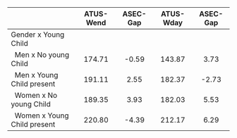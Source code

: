 
|                      |    ATUS-Wend |     ASEC-Gap |    ATUS-Wday |     ASEC-Gap |
| -------------------- | :----------: | :----------: | :----------: | :----------: |
| Gender x Young Child |              |              |              |              |
| &nbsp;&nbsp;Men x No young Child |       174.71 |        -0.59 |       143.87 |         3.73 |
| &nbsp;&nbsp;Men x Young Child present |       191.11 |         2.55 |       182.37 |        -2.73 |
| &nbsp;&nbsp;Women x No young Child |       189.35 |         3.93 |       182.03 |         5.53 |
| &nbsp;&nbsp;Women x Young Child present |       220.80 |        -4.39 |       212.17 |         6.29 |


